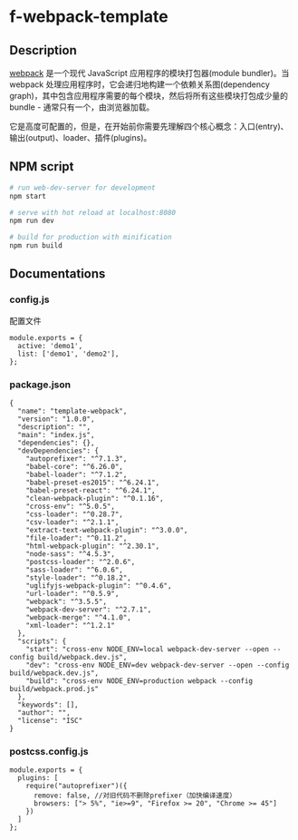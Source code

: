 # f-webpack-template

## Description

[webpack](https://doc.webpack-china.org/) 是一个现代 JavaScript 应用程序的模块打包器(module bundler)。当 webpack 处理应用程序时，它会递归地构建一个依赖关系图(dependency graph)，其中包含应用程序需要的每个模块，然后将所有这些模块打包成少量的 bundle - 通常只有一个，由浏览器加载。

它是高度可配置的，但是，在开始前你需要先理解四个核心概念：入口(entry)、输出(output)、loader、插件(plugins)。


## NPM script

``` bash
# run web-dev-server for development
npm start

# serve with hot reload at localhost:8080
npm run dev

# build for production with minification
npm run build
```

## Documentations

### config.js

配置文件

```
module.exports = {
  active: 'demo1',
  list: ['demo1', 'demo2'],
};
```

### package.json

```
{
  "name": "template-webpack",
  "version": "1.0.0",
  "description": "",
  "main": "index.js",
  "dependencies": {},
  "devDependencies": {
    "autoprefixer": "^7.1.3",
    "babel-core": "^6.26.0",
    "babel-loader": "^7.1.2",
    "babel-preset-es2015": "^6.24.1",
    "babel-preset-react": "^6.24.1",
    "clean-webpack-plugin": "^0.1.16",
    "cross-env": "^5.0.5",
    "css-loader": "^0.28.7",
    "csv-loader": "^2.1.1",
    "extract-text-webpack-plugin": "^3.0.0",
    "file-loader": "^0.11.2",
    "html-webpack-plugin": "^2.30.1",
    "node-sass": "^4.5.3",
    "postcss-loader": "^2.0.6",
    "sass-loader": "^6.0.6",
    "style-loader": "^0.18.2",
    "uglifyjs-webpack-plugin": "^0.4.6",
    "url-loader": "^0.5.9",
    "webpack": "^3.5.5",
    "webpack-dev-server": "^2.7.1",
    "webpack-merge": "^4.1.0",
    "xml-loader": "^1.2.1"
  },
  "scripts": {
    "start": "cross-env NODE_ENV=local webpack-dev-server --open --config build/webpack.dev.js",
    "dev": "cross-env NODE_ENV=dev webpack-dev-server --open --config build/webpack.dev.js",
    "build": "cross-env NODE_ENV=production webpack --config build/webpack.prod.js"
  },
  "keywords": [],
  "author": "",
  "license": "ISC"
}

```

### postcss.config.js

```
module.exports = {
  plugins: [
    require("autoprefixer")({
      remove: false, //对旧代码不删除prefixer（加快编译速度）
      browsers: ["> 5%", "ie>=9", "Firefox >= 20", "Chrome >= 45"]
    })
  ]
};
```

